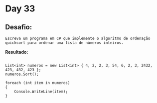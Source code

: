 # Day 33

## Desafio:

	Escreva um programa em C# que implemente o algoritmo de ordenação quicksort para ordenar uma lista de números inteiros.

**Resultado:**

```cshap

List<int> numeros = new List<int> { 4, 2, 2, 3, 54, 6, 2, 3, 2432, 423, 432, 423 };
numeros.Sort();

foreach (int item in numeros)
{
    Console.WriteLine(item);
} 